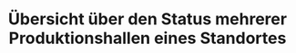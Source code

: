 ---
layout: article
title: Übersicht über den Status mehrerer Produktionshallen eines Standortes
description: 
  - Dieses Template bietet die wichtigsten Kennzahlen mehrerer Produktionshallen auf einem Blick. Dieses beinhaltet Informationen wie den Status der einzelnen Linien sowie Metainformationen zu den aktuellen Aufträgen.
lang: de
weight: 1000
isDraft: true
ref: Overview-Multiple-Halls
category:
  - Produktion
  - Shopfloor
image: Uebersicht-Mehrerer-Hallen.png
image_thumbnail: Uebersicht-Mehrerer-Hallen_thumbnail.png
download: Uebersicht-Mehrerer-Hallen.pbmx
overview_description:
overview_benefits:
overview_data_sources:
---